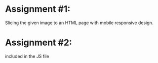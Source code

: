 # Assignment #1: 
Slicing the given image to an HTML page with mobile responsive design.

# Assignment #2: 
included in the JS file